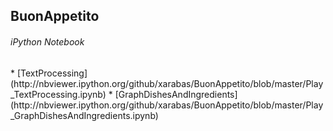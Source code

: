 <h2>BuonAppetito</h2>


<h6>iPython Notebook</h6>
* [TextProcessing](http://nbviewer.ipython.org/github/xarabas/BuonAppetito/blob/master/Play_TextProcessing.ipynb)
* [GraphDishesAndIngredients](http://nbviewer.ipython.org/github/xarabas/BuonAppetito/blob/master/Play_GraphDishesAndIngredients.ipynb)